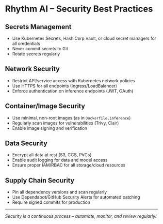 # Rhythm AI – Security Best Practices

## Secrets Management

- Use Kubernetes Secrets, HashiCorp Vault, or cloud secret managers for all credentials
- Never commit secrets to Git
- Rotate secrets regularly

## Network Security

- Restrict API/service access with Kubernetes network policies
- Use HTTPS for all endpoints (Ingress/LoadBalancer)
- Enforce authentication on inference endpoints (JWT, OAuth)

## Container/Image Security

- Use minimal, non-root images (as in `Dockerfile.inference`)
- Regularly scan images for vulnerabilities (Trivy, Clair)
- Enable image signing and verification

## Data Security

- Encrypt all data at rest (S3, GCS, PVCs)
- Enable audit logging for data and model access
- Ensure proper IAM/RBAC for all storage/cloud resources

## Supply Chain Security

- Pin all dependency versions and scan regularly
- Use Dependabot/GitHub Security Alerts for automated patching
- Require signed commits for production

---

*Security is a continuous process – automate, monitor, and review regularly!*